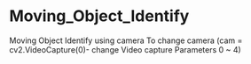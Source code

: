 # Moving_Object_Identify
Moving Object Identify using camera
To change camera (cam = cv2.VideoCapture(0)- change Video capture Parameters 0 ~ 4)

